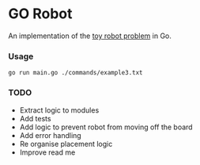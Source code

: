 # GO Robot
An implementation of the [toy robot problem](PROBLEM.md) in Go.

### Usage
```
go run main.go ./commands/example3.txt
```

### TODO
- Extract logic to modules
- Add tests
- Add logic to prevent robot from moving off the board
- Add error handling
- Re organise placement logic
- Improve read me
